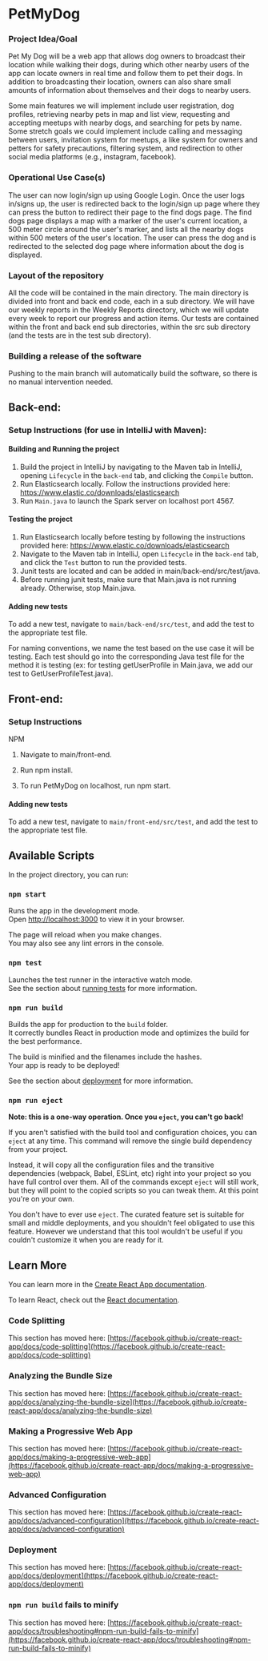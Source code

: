 # PetMyDog

### Project Idea/Goal

Pet My Dog will be a web app that allows dog owners to broadcast their location while
walking their dogs, during which other nearby users of the app can locate owners in real time
and follow them to pet their dogs. In addition to broadcasting their location, owners can also
share small amounts of information about themselves and their dogs to nearby users.

Some main features we will implement include user registration, dog profiles, retrieving nearby
pets in map and list view, requesting and accepting meetups with nearby dogs, and searching for
pets by name. Some stretch goals we could implement include calling and messaging between users,
invitation system for meetups, a like system for owners and petters for safety precautions, filtering
system, and redirection to other social media platforms (e.g., instagram, facebook).

### Operational Use Case(s)

The user can now login/sign up using Google Login. Once the user logs in/signs up, the user is redirected
back to the login/sign up page where they can press the button to redirect their page to the find dogs
page. The find dogs page displays a map with a marker of the user's current location, a 500 meter circle
around the user's marker, and lists all the nearby dogs within 500 meters of the user's location. The 
user can press the dog and is redirected to the selected dog page where information about the dog is displayed.

### Layout of the repository

All the code will be contained in the main directory. The main directory is divided into front
and back end code, each in a sub directory. We will have our weekly reports in the Weekly Reports
directory, which we will update every week to report our progress and action items. Our tests are contained
within the front and back end sub directories, within the src sub directory (and the tests are in the test
sub directory).

### Building a release of the software

Pushing to the main branch will automatically build the software, so there is no manual intervention needed.

## Back-end:

### Setup Instructions (for use in IntelliJ with Maven):

#### Building and Running the project
1. Build the project in IntelliJ by navigating to the Maven tab in IntelliJ, opening `Lifecycle` in the `back-end` tab, and clicking the
   `Compile` button.
2. Run Elasticsearch locally. Follow the instructions provided here:
   https://www.elastic.co/downloads/elasticsearch
3. Run `Main.java` to launch the Spark server on localhost port 4567.

#### Testing the project
1. Run Elasticsearch locally before testing by following the instructions provided here:
   https://www.elastic.co/downloads/elasticsearch
2. Navigate to the Maven tab in IntelliJ, open `Lifecycle` in the `back-end` tab, and click the `Test` button to run the provided
   tests.
3. Junit tests are located and can be added in main/back-end/src/test/java.
4. Before running junit tests, make sure that Main.java is not running already. Otherwise, stop Main.java.

#### Adding new tests

To add a new test, navigate to `main/back-end/src/test`, and add the test to the appropriate test file.

For naming conventions, we name the test based on the use case it will be testing. Each test should go into the corresponding
Java test file for the method it is testing (ex: for testing getUserProfile in Main.java, we add our test to GetUserProfileTest.java).

## Front-end:

### Setup Instructions

NPM

1. Navigate to main/front-end.

2. Run npm install.

3. To run PetMyDog on localhost, run npm start.


#### Adding new tests

To add a new test, navigate to `main/front-end/src/test`, and add the test to the appropriate test file.

## Available Scripts

In the project directory, you can run:

### `npm start`

Runs the app in the development mode.\
Open [http://localhost:3000](http://localhost:3000) to view it in your browser.

The page will reload when you make changes.\
You may also see any lint errors in the console.

### `npm test`

Launches the test runner in the interactive watch mode.\
See the section about [running tests](https://facebook.github.io/create-react-app/docs/running-tests) for more information.

### `npm run build`

Builds the app for production to the `build` folder.\
It correctly bundles React in production mode and optimizes the build for the best performance.

The build is minified and the filenames include the hashes.\
Your app is ready to be deployed!

See the section about [deployment](https://facebook.github.io/create-react-app/docs/deployment) for more information.

### `npm run eject`

**Note: this is a one-way operation. Once you `eject`, you can't go back!**

If you aren't satisfied with the build tool and configuration choices, you can `eject` at any time. This command will remove the single build dependency from your project.

Instead, it will copy all the configuration files and the transitive dependencies (webpack, Babel, ESLint, etc) right into your project so you have full control over them. All of the commands except `eject` will still work, but they will point to the copied scripts so you can tweak them. At this point you're on your own.

You don't have to ever use `eject`. The curated feature set is suitable for small and middle deployments, and you shouldn't feel obligated to use this feature. However we understand that this tool wouldn't be useful if you couldn't customize it when you are ready for it.


## Learn More

You can learn more in the [Create React App documentation](https://facebook.github.io/create-react-app/docs/getting-started).

To learn React, check out the [React documentation](https://reactjs.org/).

### Code Splitting

This section has moved here: [https://facebook.github.io/create-react-app/docs/code-splitting](https://facebook.github.io/create-react-app/docs/code-splitting)

### Analyzing the Bundle Size

This section has moved here: [https://facebook.github.io/create-react-app/docs/analyzing-the-bundle-size](https://facebook.github.io/create-react-app/docs/analyzing-the-bundle-size)

### Making a Progressive Web App

This section has moved here: [https://facebook.github.io/create-react-app/docs/making-a-progressive-web-app](https://facebook.github.io/create-react-app/docs/making-a-progressive-web-app)

### Advanced Configuration

This section has moved here: [https://facebook.github.io/create-react-app/docs/advanced-configuration](https://facebook.github.io/create-react-app/docs/advanced-configuration)

### Deployment

This section has moved here: [https://facebook.github.io/create-react-app/docs/deployment](https://facebook.github.io/create-react-app/docs/deployment)

### `npm run build` fails to minify

This section has moved here: [https://facebook.github.io/create-react-app/docs/troubleshooting#npm-run-build-fails-to-minify](https://facebook.github.io/create-react-app/docs/troubleshooting#npm-run-build-fails-to-minify)


